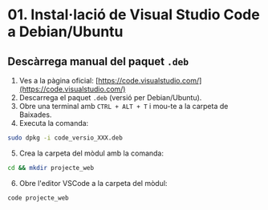 # 01. Instal·lació de Visual Studio Code a Debian/Ubuntu

## Descàrrega manual del paquet `.deb`

1. Ves a la pàgina oficial: [https://code.visualstudio.com/](https://code.visualstudio.com/)
2. Descarrega el paquet `.deb` (versió per Debian/Ubuntu).
3. Obre una terminal amb `CTRL + ALT + T` i mou-te a la carpeta de Baixades.
4. Executa la comanda:
```bash
sudo dpkg -i code_versio_XXX.deb
```
5. Crea la carpeta del mòdul amb la comanda:
```bash
cd && mkdir projecte_web
```
6. Obre l'editor VSCode a la carpeta del mòdul:
```bash
code projecte_web
